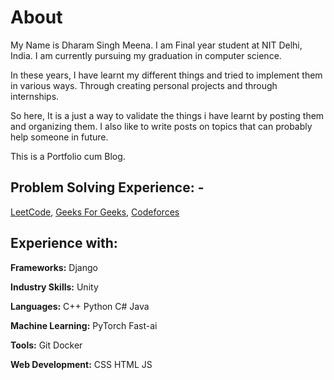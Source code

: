 # About

My Name is Dharam Singh Meena. I am Final year student at NIT Delhi, India. I am currently pursuing my graduation in computer science. 

In these years, I have learnt my different things and tried to implement them in various ways. Through creating personal projects and through internships.

So here, It is a just a way to validate the things i have learnt by posting them and organizing them. I also like to write posts on topics that can probably help someone in future.

This is a Portfolio cum Blog.‍

## Problem Solving Experience: -

[LeetCode](https://leetcode.com/D_SM/), [Geeks For Geeks](https://auth.geeksforgeeks.org/user/dsm/practice/), [Codeforces](https://codeforces.com/profile/D_SM)

## Experience with:

**Frameworks:** Django

**Industry Skills:** Unity

**Languages:** C++ Python C# Java

**Machine Learning:** PyTorch Fast-ai

**Tools:** Git Docker

**Web Development:** CSS HTML JS
